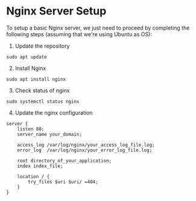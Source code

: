 # Nginx Server Setup

To setup a basic Nginx server, we just need to proceed by completing the following steps (assuming that we're using Ubuntu as OS):

1. Update the repository

```
sudo apt update
```

2. Install Nginx

```
sudo apt install nginx
```

3. Check status of nginx

```
sudo systemctl status nginx
```

4. Update the nginx configuration

```
server {
    listen 80;
    server_name your_domain;

    access_log /var/log/nginx/your_access_log_file.log;
    error_log  /var/log/nginx/your_error_log_file.log;

    root directory_of_your_application;
    index index_file;

    location / {
        try_files $uri $uri/ =404;
    }
}
```
